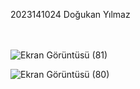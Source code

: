  2023141024 Doğukan Yılmaz 

<br> </br>
![Ekran Görüntüsü (81)](https://github.com/dgknylz/odev2/assets/162124054/fbd6f668-4abf-46dd-9c81-d4689c3a7e01)

![Ekran Görüntüsü (80)](https://github.com/dgknylz/odev2/assets/162124054/a5363588-8cef-4ce5-8c51-d61580041cb5)
